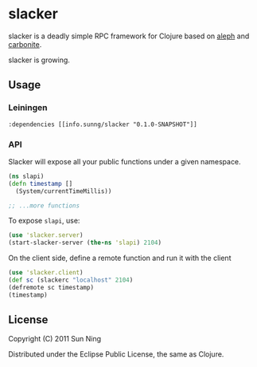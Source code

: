 # slacker

slacker is a deadly simple RPC framework for Clojure based on [aleph](https://github.com/ztellman/aleph) and [carbonite](https://github.com/sunng87/carbonite/).

slacker is growing.

## Usage

### Leiningen

    :dependencies [[info.sunng/slacker "0.1.0-SNAPSHOT"]]

### API

Slacker will expose all your public functions under a given
namespace. 

``` clojure
(ns slapi)
(defn timestamp []
  (System/currentTimeMillis))

;; ...more functions
```             

To expose `slapi`, use:

``` clojure
(use 'slacker.server)
(start-slacker-server (the-ns 'slapi) 2104)
```

On the client side, define a remote function and run it with the
client

``` clojure
(use 'slacker.client)
(def sc (slackerc "localhost" 2104)
(defremote sc timestamp)
(timestamp)
```

## License

Copyright (C) 2011 Sun Ning

Distributed under the Eclipse Public License, the same as Clojure.
